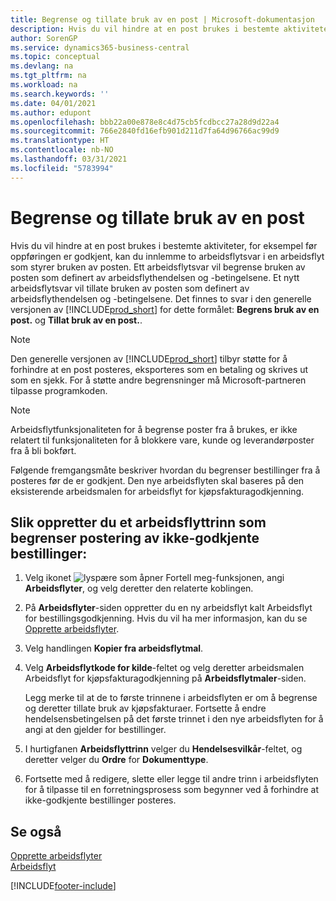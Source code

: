 ```yaml
---
title: Begrense og tillate bruk av en post | Microsoft-dokumentasjon
description: Hvis du vil hindre at en post brukes i bestemte aktiviteter, for eksempel før oppføringen er godkjent, kan du innlemme to arbeidsflytsvar i en arbeidsflyt som styrer bruken av posten.
author: SorenGP
ms.service: dynamics365-business-central
ms.topic: conceptual
ms.devlang: na
ms.tgt_pltfrm: na
ms.workload: na
ms.search.keywords: ''
ms.date: 04/01/2021
ms.author: edupont
ms.openlocfilehash: bbb22a00e878e8c4d75cb5fcdbcc27a28d9d22a4
ms.sourcegitcommit: 766e2840fd16efb901d211d7fa64d96766ac99d9
ms.translationtype: HT
ms.contentlocale: nb-NO
ms.lasthandoff: 03/31/2021
ms.locfileid: "5783994"
---
```

# <a name="restrict-and-allow-usage-of-a-record"></a>Begrense og tillate bruk av en post
Hvis du vil hindre at en post brukes i bestemte aktiviteter, for eksempel før oppføringen er godkjent, kan du innlemme to arbeidsflytsvar i en arbeidsflyt som styrer bruken av posten. Ett arbeidsflytsvar vil begrense bruken av posten som definert av arbeidsflythendelsen og -betingelsene. Et nytt arbeidsflytsvar vil tillate bruken av posten som definert av arbeidsflythendelsen og -betingelsene. Det finnes to svar i den generelle versjonen av [!INCLUDE[prod_short](includes/prod_short.md)] for dette formålet: **Begrens bruk av en post.** og **Tillat bruk av en post.**.

> [!NOTE]  
>  Den generelle versjonen av [!INCLUDE[prod_short](includes/prod_short.md)] tilbyr støtte for å forhindre at en post posteres, eksporteres som en betaling og skrives ut som en sjekk. For å støtte andre begrensninger må Microsoft-partneren tilpasse programkoden.  

> [!NOTE]  
>  Arbeidsflytfunksjonaliteten for å begrense poster fra å brukes, er ikke relatert til funksjonaliteten for å blokkere vare, kunde og leverandørposter fra å bli bokført.

Følgende fremgangsmåte beskriver hvordan du begrenser bestillinger fra å posteres før de er godkjent. Den nye arbeidsflyten skal baseres på den eksisterende arbeidsmalen for arbeidsflyt for kjøpsfakturagodkjenning.  

## <a name="to-create-a-workflow-step-that-restricts-posting-of-unapproved-purchase-orders"></a>Slik oppretter du et arbeidsflyttrinn som begrenser postering av ikke-godkjente bestillinger:  
1. Velg ikonet ![lyspære som åpner Fortell meg-funksjonen](media/ui-search/search_small.png "Fortell hva du vil gjøre"), angi **Arbeidsflyter**, og velg deretter den relaterte koblingen.  
2. På **Arbeidsflyter**-siden oppretter du en ny arbeidsflyt kalt Arbeidsflyt for bestillingsgodkjenning. Hvis du vil ha mer informasjon, kan du se [Opprette arbeidsflyter](across-how-to-create-workflows.md).  
3. Velg handlingen **Kopier fra arbeidsflytmal**.  
4. Velg **Arbeidsflytkode for kilde**-feltet og velg deretter arbeidsmalen Arbeidsflyt for kjøpsfakturagodkjenning på **Arbeidsflytmaler**-siden.  

     Legg merke til at de to første trinnene i arbeidsflyten er om å begrense og deretter tillate bruk av kjøpsfakturaer. Fortsette å endre hendelsensbetingelsen på det første trinnet i den nye arbeidsflyten for å angi at den gjelder for bestillinger.  
5. I hurtigfanen **Arbeidsflyttrinn** velger du **Hendelsesvilkår**-feltet, og deretter velger du **Ordre** for **Dokumenttype**.  
6. Fortsette med å redigere, slette eller legge til andre trinn i arbeidsflyten for å tilpasse til en forretningsprosess som begynner ved å forhindre at ikke-godkjente bestillinger posteres.  

## <a name="see-also"></a>Se også  
[Opprette arbeidsflyter](across-how-to-create-workflows.md)   
[Arbeidsflyt](across-workflow.md)   


[!INCLUDE[footer-include](includes/footer-banner.md)]